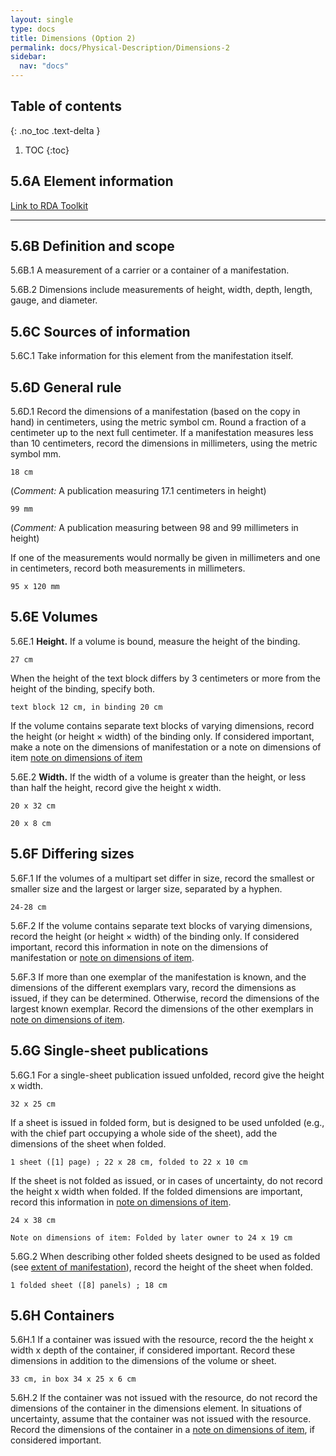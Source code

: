 ```yaml
---
layout: single
type: docs
title: Dimensions (Option 2)
permalink: docs/Physical-Description/Dimensions-2
sidebar:
  nav: "docs"
---
```



## Table of contents
{: .no_toc .text-delta }

1. TOC
{:toc}

## 5.6A Element information

[Link to RDA Toolkit](https://beta.rdatoolkit.org/Content?externalId=en-US_ala-cc95f0fd-c059-334d-b240-c7379e396c7d)

---

## 5.6B Definition and scope

<a name="5.6B.1">5.6B.1</a> A measurement of a carrier or a container of a manifestation.

<a name="5.6B.2">5.6B.2</a> Dimensions include measurements of height, width, depth, length, gauge, and diameter.


## 5.6C Sources of information

<a name="5.6C.1">5.6C.1</a> Take information for this element from the manifestation itself.

## 5.6D General rule

<a name="5.6D.1">5.6D.1</a> Record the dimensions of a manifestation (based on the copy in hand) in centimeters, using the metric symbol cm. Round a fraction of a centimeter up to the next full centimeter. If a manifestation measures less than 10 centimeters, record the dimensions in millimeters, using the metric symbol mm. 

```18 cm```

(*Comment:* A publication measuring 17.1 centimeters in height)

```99 mm```

(*Comment:*  A publication measuring between 98 and 99 millimeters in height)

If one of the measurements would normally be given in millimeters and one in centimeters, record both measurements in millimeters. 

```95 x 120 mm```

## 5.6E Volumes

<a name="5.6E.1">5.6E.1</a> **Height.** If a volume is bound, measure the height of the binding. 

```27 cm```

When the height of the text block differs by 3 centimeters or more from the height of the binding, specify both.

```text block 12 cm, in binding 20 cm```

If the volume contains separate text blocks of varying dimensions, record the height (or height × width) of the binding only. If considered important, make a note on the dimensions of manifestation or a note on dimensions of item [note on dimensions of item](https://ladylazarus3.github.io/Test2/docs/Notes-on-Items/Note-on-dimensions-of-item-2#85c-general-rule)

<a name="5.6E.2">5.6E.2</a> **Width.**  If the width of a volume is greater than the height, or less than half the height, record give the height x width. 

```20 x 32 cm```

```20 x 8 cm```

## 5.6F Differing sizes

<a name="5.6F.1">5.6F.1</a> If the volumes of a multipart set differ in size, record the smallest or smaller size and the largest or larger size, separated by a hyphen.

```24-28 cm```

<a name="5.6F.2">5.6F.2</a> If the volume contains separate text blocks of varying dimensions, record the height (or height × width) of the binding only. If considered important, record this information in note on the dimensions of manifestation or [note on dimensions of item](https://ladylazarus3.github.io/Test2/docs/Notes-on-Items/Note-on-dimensions-of-item-2#85d-differing-sizes).

<a name="5.6F.3">5.6F.3</a> If more than one exemplar of the manifestation is known, and the dimensions of the different exemplars vary, record the dimensions as issued, if they can be determined. Otherwise, record the dimensions of the largest known exemplar.  Record the dimensions of the other exemplars in [note on dimensions of item](https://ladylazarus3.github.io/Test2/docs/Notes-on-Items/Note-on-dimensions-of-item-2#85d-differing-sizes).

## 5.6G Single-sheet publications

<a name="5.6G.1">5.6G.1</a> For a single-sheet publication issued unfolded, record give the height x width. 

```32 x 25 cm```

If a sheet is issued in folded form, but is designed to be used unfolded (e.g., with the chief part occupying a whole side of the sheet), add the dimensions of the sheet when folded.

```1 sheet ([1] page) ; 22 x 28 cm, folded to 22 x 10 cm```

If the sheet is not folded as issued, or in cases of uncertainty, do not record the height x width when folded. If the folded dimensions are important, record this information in [note on dimensions of item](https://ladylazarus3.github.io/Test2/docs/Notes-on-Items/Note-on-dimensions-of-item-2#85e-single-sheet-publications).

```24 x 38 cm```

```Note on dimensions of item: Folded by later owner to 24 x 19 cm```

<a name="5.6G.2">5.6G.2</a> When describing other folded sheets designed to be used as folded (see [extent of manifestation](https://ladylazarus3.github.io/Test2/docs/Physical-Description/Extent-of-manifestation/])), record the height of the sheet when folded.

```1 folded sheet ([8] panels) ; 18 cm```

## 5.6H Containers

<a name="5.6H.1">5.6H.1</a> If a container was issued with the resource, record the the height x width x depth of the container, if considered important. Record these dimensions in addition to the dimensions of the volume or sheet.

```33 cm, in box 34 x 25 x 6 cm```

<a name="5.6H.2">5.6H.2</a> If the container was not issued with the resource, do not record the dimensions of the container in the dimensions element.  In situations of uncertainty, assume that the container was not issued with the resource. Record the dimensions of the container in a [note on dimensions of item](https://ladylazarus3.github.io/Test2/docs/Notes-on-Items/Note-on-dimensions-of-item-2#85f-containers), if considered important.







